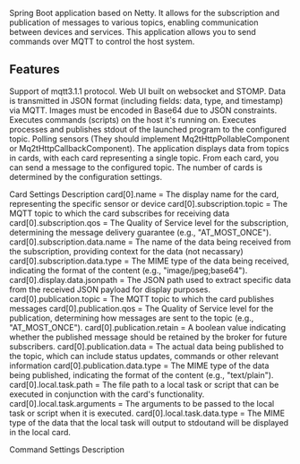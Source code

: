 Spring Boot application based on Netty. It allows for the subscription and publication of messages to various topics, enabling communication between devices and services. This application allows you to send commands over MQTT to control the host system.

## Features
Support of mqtt3.1.1 protocol.
Web UI built on websocket and STOMP.
Data is transmitted in JSON format (including fields: data, type, and timestamp) via MQTT.
Images must be encoded in Base64 due to JSON constraints.
Executes commands (scripts) on the host it's running on.
Executes processes and publishes stdout of the launched program to the configured topic.
Polling sensors (They should implement Mq2tHttpPollableComponent or Mq2tHttpCallbackComponent).
The application displays data from topics in cards, with each card representing a single topic.
From each card, you can send a message to the configured topic.
The number of cards is determined by the configuration settings.

Card Settings Description
card[0].name = The display name for the card, representing the specific sensor or device
card[0].subscription.topic = The MQTT topic to which the card subscribes for receiving data
card[0].subscription.qos = The Quality of Service level for the subscription, determining the message delivery guarantee (e.g., "AT_MOST_ONCE").
card[0].subscription.data.name = The name of the data being received from the subscription, providing context for the data (not necassary)
card[0].subscription.data.type = The MIME type of the data being received, indicating the format of the content (e.g., "image/jpeg;base64").
card[0].display.data.jsonpath = The JSON path used to extract specific data from the received JSON payload for display purposes.
card[0].publication.topic = The MQTT topic to which the card publishes messages 
card[0].publication.qos = The Quality of Service level for the publication, determining how messages are sent to the topic (e.g., "AT_MOST_ONCE").
card[0].publication.retain = A boolean value indicating whether the published message should be retained by the broker for future subscribers.
card[0].publication.data = The actual data being published to the topic, which can include status updates, commands or other relevant information
card[0].publication.data.type = The MIME type of the data being published, indicating the format of the content (e.g., "text/plain").
card[0].local.task.path = The file path to a local task or script that can be executed in conjunction with the card's functionality.
card[0].local.task.arguments = The arguments to be passed to the local task or script when it is executed.
card[0].local.task.data.type = The MIME type of the data that the local task will output to stdoutand will be displayed in the local card.

Command Settings Description
